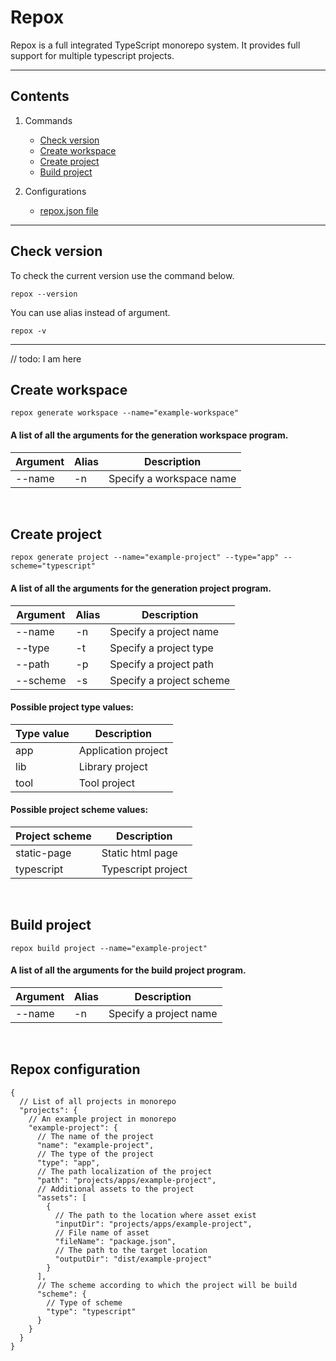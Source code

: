 # Repox

Repox is a full integrated TypeScript monorepo system. It provides
full support for multiple typescript projects.

---

## Contents

1) Commands
    - [Check version](#check-version)
    - [Create workspace](#create-workspace)
    - [Create project](#create-project)
    - [Build project](#build-project)

2) Configurations
    - [repox.json file](#repox-configuration)

---

## Check version

To check the current version use the command below.

```shell
repox --version
```

You can use alias instead of argument.

```shell
repox -v
```

---

// todo: I am here


## Create workspace


```shell
repox generate workspace --name="example-workspace"
```

#### A list of all the arguments for the generation workspace program.

| Argument | Alias | Description              |
|----------|-------|--------------------------|
| --name   | -n    | Specify a workspace name |

<br>

## <span id="create-project">Create project</span>

```shell
repox generate project --name="example-project" --type="app" --scheme="typescript"
```

#### A list of all the arguments for the generation project program.

| Argument | Alias | Description              |
|----------|-------|--------------------------|
| --name   | -n    | Specify a project name   |
| --type   | -t    | Specify a project type   |
| --path   | -p    | Specify a project path   |
| --scheme | -s    | Specify a project scheme |

#### Possible project type values:

| Type value | Description         |
|------------|---------------------|
| app        | Application project |
| lib        | Library project     |
| tool       | Tool project        |

#### Possible project scheme values:

| Project scheme | Description        |
|----------------|--------------------|
| static-page    | Static html page   |
| typescript     | Typescript project |

<br>

## <span id="build-project">Build project</span>

```shell
repox build project --name="example-project"
```

#### A list of all the arguments for the build project program.

| Argument | Alias | Description            |
|----------|-------|------------------------|
| --name   | -n    | Specify a project name |

<br>

## <span id="repox-configuration">Repox configuration</span>

```json5
{
  // List of all projects in monorepo
  "projects": {
    // An example project in monorepo
    "example-project": {
      // The name of the project
      "name": "example-project",
      // The type of the project
      "type": "app",
      // The path localization of the project
      "path": "projects/apps/example-project",
      // Additional assets to the project
      "assets": [
        {
          // The path to the location where asset exist
          "inputDir": "projects/apps/example-project",
          // File name of asset
          "fileName": "package.json",
          // The path to the target location
          "outputDir": "dist/example-project"
        }
      ],
      // The scheme according to which the project will be build
      "scheme": {
        // Type of scheme
        "type": "typescript"
      }
    }
  }
}
```
